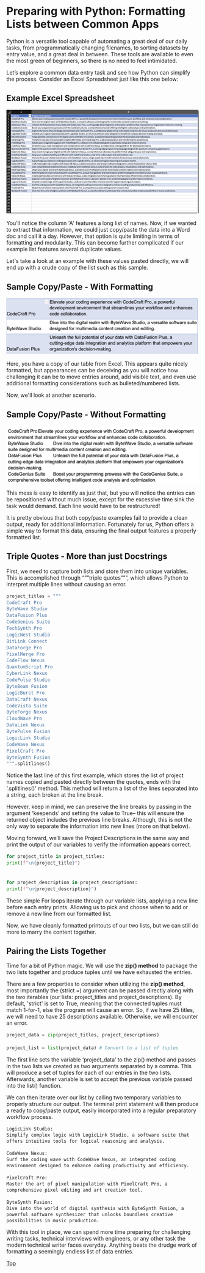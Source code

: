 # Preparing with Python: Formatting Lists between Common Apps

Python is a versatile tool capable of automating a great deal of our daily tasks, from programmatically changing filenames, to sorting datasets by entry value, and a great deal in between. These tools are available to even the most green of beginners, so there is no need to feel intimidated.  

Let’s explore a common data entry task and see how Python can simplify the process. Consider an Excel Spreadsheet just like this one below:  

## Example Excel Spreadsheet  

![image of example excel chart](https://raw.githubusercontent.com/grassLEE/grassleeblog/main/images/excel_project_example.png)

You’ll notice the column 'A' features a long list of names. Now, if we wanted to extract that information, we could just copy/paste the data into a Word doc and call it a day. However, that option is quite limiting in terms of formatting and modularity. This can become further complicated if our example list features several duplicate values.  

Let's take a look at an example with these values pasted directly, we will end up with a crude copy of the list such as this sample.  
## Sample Copy/Paste - With Formatting
![unformatted table](https://raw.githubusercontent.com/grassLEE/grassleeblog/main/images/copy_paste_example.png)


Here, you have a copy of our table from Excel. This appears quite nicely formatted, but appearances can be deceiving as you will notice how challenging it can be to move entries around, add visible text, and even use additional formatting considerations such as bulleted/numbered lists.

Now, we'll look at another scenario.

## Sample Copy/Paste - Without Formatting

![unformatted copy/paste](https://raw.githubusercontent.com/grassLEE/grassleeblog/main/images/copy_paste_2.png)

This mess is easy to identify as just that, but you will notice the entries can be repositioned without much issue, except for the excessive time sink the task would demand. Each line would have to be restructured!

It is pretty obvious that both copy/paste examples fail to provide a clean output, ready for additional information. Fortunately for us, Python offers a simple way to format this data, ensuring the final output features a properly formatted list.

## Triple Quotes - More than just Docstrings
First, we need to capture both lists and store them into unique variables. This is accomplished through “””triple quotes”””, which allows Python to interpret multiple lines without causing an error. 

```Python
project_titles = """
CodeCraft Pro
ByteWave Studio
DataFusion Plus
CodeGenius Suite
TechSynth Pro
LogicNest Studio
BitLink Connect
DataForge Pro
PixelMerge Pro
CodeFlow Nexus
QuantumScript Pro
CyberLink Nexus
CodePulse Studio
ByteBeam Fusion
LogicBurst Pro
DataCraft Nexus
CodeVista Suite
ByteForge Nexus
CloudWave Pro
DataLink Nexus
BytePulse Fusion
LogicLink Studio
CodeWave Nexus
PixelCraft Pro
ByteSynth Fusion
""".splitlines()
```

Notice the last line of this first example, which stores the list of project names copied and pasted directly between the quotes, ends with the ‘.splitlines()’ method. This method will return a list of the lines separated into a string, each broken at the line break.

However, keep in mind, we can preserve the line breaks by passing in the argument ‘keepends’ and setting the value to True– this will ensure the returned object includes the previous line breaks. Although, this is not the only way to separate the information into new lines (more on that below).

Moving forward, we’ll save the Project Descriptions in the same way and print the output of our variables to verify the information appears correct.


```Python
for project_title in project_titles:
print(f"\n{project_title}")


for project_description in project_descriptions:
print(f"\n{project_description}")
```

These simple For loops iterate through our variable lists, applying a new line before each entry prints. Allowing us to pick and choose when to add or remove a new line from our formatted list.

Now, we have cleanly formatted printouts of our two lists, but we can still do more to marry the content together. 

## Pairing the Lists Together

Time for a bit of Python magic. We will use the **zip() method** to package the two lists together and produce tuples until we have exhausted the entries. 

There are a few properties to consider when utilizing the **zip() method**, most importantly the (strict =) argument can be passed directly along with the two iterables (our lists: project_titles and project_descriptions). By default, 'strict' is set to True, meaning that the connected tuples must match 1-for-1, else the program will cause an error. So, if we have 25 titles, we will need to have 25 descriptions available. Otherwise, we will encounter an error.

```Python
project_data = zip(project_titles, project_descriptions)

project_list = list(project_data) # Convert to a list of tuples
```
The first line sets the variable ‘project_data’ to the zip() method and passes in the two lists we created as two arguments separated by a comma. This will produce a set of tuples for each of our entries in the two lists. Afterwards, another variable is set to accept the previous variable passed into the list() function. 

We can then iterate over our list by calling two temporary variables to properly structure our output. The terminal print statement will then produce a ready to copy/paste output, easily incorporated into a regular preparatory workflow process.

```
LogicLink Studio:
Simplify complex logic with LogicLink Studio, a software suite that offers intuitive tools for logical reasoning and analysis.

CodeWave Nexus:
Surf the coding wave with CodeWave Nexus, an integrated coding environment designed to enhance coding productivity and efficiency.

PixelCraft Pro:
Master the art of pixel manipulation with PixelCraft Pro, a comprehensive pixel editing and art creation tool.

ByteSynth Fusion:
Dive into the world of digital synthesis with ByteSynth Fusion, a powerful software synthesizer that unlocks boundless creative possibilities in music production.

```
With this tool in place, we can spend more time preparing for challenging writing tasks, technical interviews with engineers, or any other task the modern technical writer faces everyday. Anything beats the drudge work of formatting a seemingly endless list of data entries.  

[Top](#preparing-with-python-formatting-lists-between-common-apps)